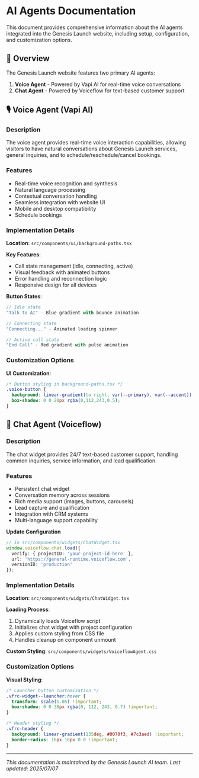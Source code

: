 # AI Agents Documentation

This document provides comprehensive information about the AI agents integrated into the Genesis Launch website, including setup, configuration, and customization options.

## 🤖 Overview

The Genesis Launch website features two primary AI agents:

1. **Voice Agent** - Powered by Vapi AI for real-time voice conversations
2. **Chat Agent** - Powered by Voiceflow for text-based customer support

## 🎙️ Voice Agent (Vapi AI)

### Description
The voice agent provides real-time voice interaction capabilities, allowing visitors to have natural conversations about Genesis Launch services, general inquiries, and to schedule/reschedule/cancel bookings.

### Features
- Real-time voice recognition and synthesis
- Natural language processing
- Contextual conversation handling
- Seamless integration with website UI
- Mobile and desktop compatibility
- Schedule bookings


### Implementation Details

**Location**: `src/components/ui/background-paths.tsx`

**Key Features**:
- Call state management (idle, connecting, active)
- Visual feedback with animated buttons
- Error handling and reconnection logic
- Responsive design for all devices

**Button States**:
```typescript
// Idle state
"Talk to AI" - Blue gradient with bounce animation

// Connecting state  
"Connecting..." - Animated loading spinner

// Active call state
"End Call" - Red gradient with pulse animation
```

### Customization Options

**UI Customization**:
```css
/* Button styling in background-paths.tsx */
.voice-button {
  background: linear-gradient(to right, var(--primary), var(--accent));
  box-shadow: 0 0 20px rgba(0,112,243,0.5);
}
```

## 💬 Chat Agent (Voiceflow)

### Description
The chat widget provides 24/7 text-based customer support, handling common inquiries, service information, and lead qualification.

### Features
- Persistent chat widget
- Conversation memory across sessions
- Rich media support (images, buttons, carousels)
- Lead capture and qualification
- Integration with CRM systems
- Multi-language support capability


**Update Configuration**
   ```typescript
   // In src/components/widgets/ChatWidget.tsx
   window.voiceflow.chat.load({
     verify: { projectID: 'your-project-id-here' },
     url: 'https://general-runtime.voiceflow.com',
     versionID: 'production'
   });
   ```

### Implementation Details

**Location**: `src/components/widgets/ChatWidget.tsx`

**Loading Process**:
1. Dynamically loads Voiceflow script
2. Initializes chat widget with project configuration
3. Applies custom styling from CSS file
4. Handles cleanup on component unmount

**Custom Styling**: `src/components/widgets/VoiceflowAgent.css`

### Customization Options

**Visual Styling**:
```css
/* Launcher button customization */
.vfrc-widget--launcher:hover {
  transform: scale(1.05) !important;
  box-shadow: 0 0 30px rgba(0, 112, 243, 0.7) !important;
}

/* Header styling */
.vfrc-header {
  background: linear-gradient(135deg, #0070f3, #7c3aed) !important;
  border-radius: 16px 16px 0 0 !important;
}
```

---

*This documentation is maintained by the Genesis Launch AI team. Last updated: 2025/07/07*